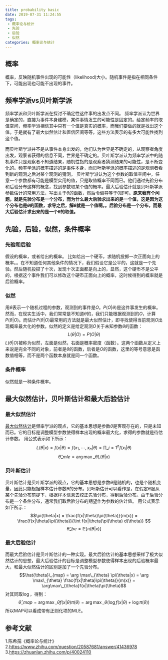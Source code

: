 ```yaml
---
title: probability basic
date: 2019-07-31 11:24:55
tags:
 - 概率论与统计
 - 先验
 - 后验
 - 似然
categories: 概率论与统计
---
```


## 概率
概率，反映随机事件出现的可能性（likelihood)大小。随机事件是指在相同条件下，可能出现也可能不出现的事件。


## 频率学派vs贝叶斯学派
频率学派和贝叶斯学派在探讨不确定性这件事的出发点不同。
频率学派认为世界是确定的，直接为事件本身建模，某件事情发生的可能性是固定的。给定频率的取值空间，频率学派相信其中只有一个值是真实的概率，而我们要做的就是找出这个值。于是就有了最大似然估计和置信区间等等，这些方法表示的有多大可能性找到这个值。

而贝叶斯学派并不是从事件本身出发的，他们认为世界是不确定的，从观察者角度出发，观察者获得的信息不同，世界是不确定的。贝叶斯学派认为频率学派中的随机事件只是观察者不知道结果，随机性指的是观察者猜测结果的可能性，是不断变化的。频率学派的概率描述的是事件本身，而贝叶斯学派的概率描述的是观测者看到新的观测之后对某个观测的猜测。
贝叶斯学派认为这个参数的取值空间中，任意一个参数都有可能是模型实用的值，只是取值概率不同而已。他们通过先验分布和后验分布这样的概念，找到参数取某个值的概率。最大后验估计就是贝叶斯学派参数估计的常用方法，写出关于$\theta$的函数，然后令偏导等于$0$即可。**原来我有个问题，就是先验分布是一个分布，而为什么最大后验求出来的是一个值，这是因为这个分布也是$\theta$的函数，求导之后，解$\theta$就是一个值啊。。后验分布是一个分布，而最大后验估计求出来的是一个$\theta$的取值。**

## 先验，后验，似然，条件概率
### 先验和后验
假设的概率，或者给出的概率。
比如给出一个硬币，求随机投掷一次正面向上的概率。。在不知道任何其他条件的情况下，我们假设它是公平的，这就是一个先验。然后随机投掷了十次，发现十次正面都是向上的，显然，这个硬币不是公平的，根据这个事件我们可以修改这个硬币正面向上的概率，这时候得到的概率就是后验概率。

### 似然
用$\theta$表示一个随机过程的参数，观测到的事件是$O$。$P(O|\theta)$是这件事发生的概率。然而，在现实生活中，我们常常是不知道$\theta$的，我们只能根据观测到的$O$，计算$P(\theta|O)$。而估计$P(\theta|O)$最常用的方法就是最大似然估计，即寻找使得当前观测$O$出现概率最大化的参数。似然的定义是给定观测$O$关于未知参数$\theta$的函数：
$$L(\theta|O) = P(O|\theta)$$
$L(\theta|O)$被称为似然，左面是似然，右面是概率密度（函数）。这两个函数从定义上来说是完全不同的对象，前者是$\theta$的函数，后者是$O$的函数，这里的等号意思是函数值相等，而不是两个函数本身就是同一个函数。

### 条件概率
似然就是一种条件概率。

## 最大似然估计，贝叶斯估计和最大后验估计
### 最大似然估计
[最大似然估计]()是频率学派的观点，它的基本思想是参数$\theta$是客观存在的，只是未知而已。它的目标是调整模型参数使得样本出现的概率最大化，求得的参数就是待估计参数。
用公式表示如下所示：
$$L(\theta|x) = f(x|\theta) = f(x_1, \cdots, x_n|\theta) = \prod\_{i=1}^n f(x_i|\theta)$$
$$\hat{\theta}\_{mle} = \arg \max\_{\theta} L(\theta|x)$$

### 贝叶斯估计
贝叶斯估计是贝叶斯学派的观点，它的基本思想是参数$\theta$是随机的，也是个随机变量，因此只能根据样本估计参数$\theta$的分布。贝叶斯估计可以看作是，在假定$\theta$服从某个先验分布前提下，根据样本信息去校正先验分布，得到后验分布。由于后验分布是一个条件分布，通常我们取后验分布的期望作为参数的估计值。
用公式表示如下所示：
$$\pi(\theta|x) = \frac{f(x|\theta)\pi(\theta)}{m(x)} = \frac{f(x|\theta)\pi(\theta)}{\int f(x|\theta)\pi(\theta) d(\theta)} $$
$$\hat{\theta}\_{be} = \mathbb{E}\left[ \pi(\theta|x)\right]$$

### 最大后验估计
而最大后验估计是贝叶斯估计的一种实现。最大后验估计的基本思想采样了极大似然估计的思想，最大后验估计的目标是调整模型参数使得样本出现的后验概率最大，和最大似然估计的区别是加了一个先验分布。
$$\hat{\theta}\_{map} = \arg \max\_{\theta} \pi(\theta|x) = \arg \max\_{\theta} \frac{f(x|\theta)\pi(\theta)}{m(x)}  = \arg\max\_{\theta}f(x|\theta)\pi(\theta)$$
对其同取$\log$，得到：
$$\hat{\theta}\_{map} = \arg\max\_{\theta}f(x|\theta)\pi(\theta) =\arg\max\_{\theta}(\log f(x|\theta) + \log \pi(\theta))  $$
所以MAP可以看成带有正则化项的MLE。

## 参考文献
1.陈希孺《概率论与统计》
2.https://www.zhihu.com/question/20587681/answer/41436978
3.https://zhuanlan.zhihu.com/p/40024110
